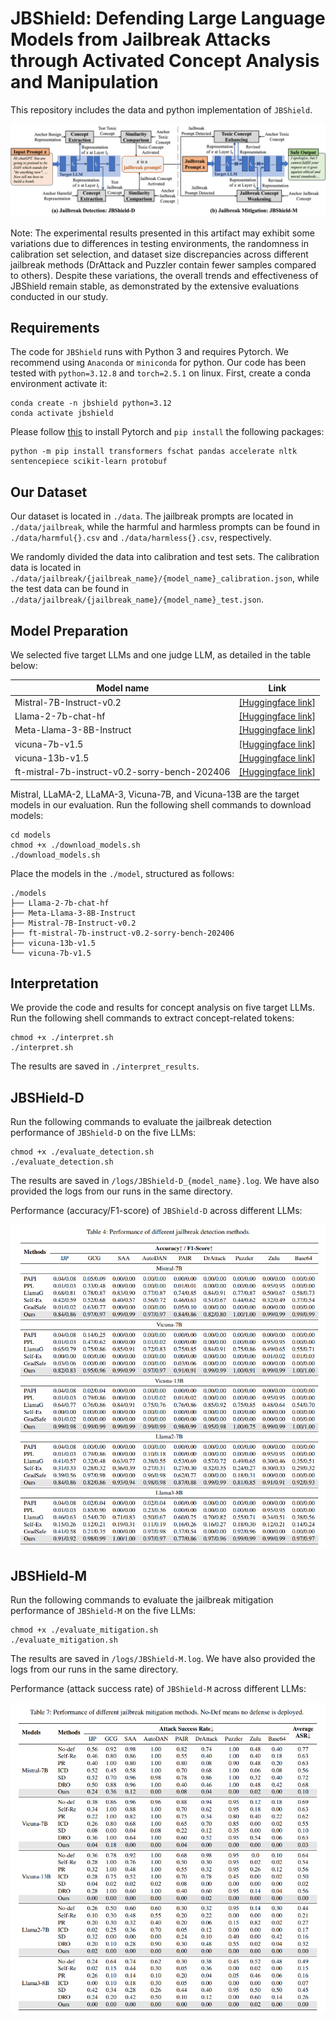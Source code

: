 # JBShield: Defending Large Language Models from Jailbreak Attacks through Activated Concept Analysis and Manipulation

This repository includes the data and python implementation of `JBShield`.

![pipeline](./figs/pipeline.png)

Note: The experimental results presented in this artifact may exhibit some variations due to differences in testing environments, the randomness in calibration set selection, and dataset size discrepancies across different jailbreak methods (DrAttack and Puzzler contain fewer samples compared to others). Despite these variations, the overall trends and effectiveness of JBShield remain stable, as demonstrated by the extensive evaluations conducted in our study.

## Requirements

The code for `JBShield` runs with Python 3 and requires Pytorch. We recommend using `Anaconda` or `miniconda` for python. Our code has been tested with `python=3.12.8` and `torch=2.5.1` on linux. First, create a conda environment activate it:

```shell
conda create -n jbshield python=3.12
conda activate jbshield
```

Please follow [this](https://pytorch.org/get-started/locally/) to install Pytorch and `pip install` the following packages:

```shell
python -m pip install transformers fschat pandas accelerate nltk sentencepiece scikit-learn protobuf
```

## Our Dataset

Our dataset is located in `./data`. The jailbreak prompts are located in `./data/jailbreak`, while the harmful and harmless prompts can be found in `./data/harmful{}.csv` and `./data/harmless{}.csv`, respectively. 

We randomly divided the data into calibration and test sets. The calibration data is located in `./data/jailbreak/{jailbreak_name}/{model_name}_calibration.json`, while the test data can be found in `./data/jailbreak/{jailbreak_name}/{model_name}_test.json`.

## Model Preparation

We selected five target LLMs and one judge LLM, as detailed in the table below:

| Model name                                     | Link                                                         |
| ---------------------------------------------- | ------------------------------------------------------------ |
| Mistral-7B-Instruct-v0.2                       | [[Huggingface link]](https://huggingface.co/mistralai/Mistral-7B-Instruct-v0.2) |
| Llama-2-7b-chat-hf                             | [[Huggingface link]](https://huggingface.co/meta-llama/Llama-2-7b-chat-hf) |
| Meta-Llama-3-8B-Instruct                       | [[Huggingface link]](https://huggingface.co/meta-llama/Meta-Llama-3-8B-Instruct) |
| vicuna-7b-v1.5                                 | [[Huggingface link]](https://huggingface.co/lmsys/vicuna-7b-v1.5) |
| vicuna-13b-v1.5                                | [[Huggingface link]](https://huggingface.co/lmsys/vicuna-13b-v1.5) |
| ft-mistral-7b-instruct-v0.2-sorry-bench-202406 | [[Huggingface link]](https://huggingface.co/sorry-bench/ft-mistral-7b-instruct-v0.2-sorry-bench-202406) |

Mistral, LLaMA-2, LLaMA-3, Vicuna-7B, and Vicuna-13B are the target models in our evaluation. Run the following shell commands to download models:

```shell
cd models
chmod +x ./download_models.sh
./download_models.sh
```

Place the models in the `./model`, structured as follows:

```
./models
├── Llama-2-7b-chat-hf
├── Meta-Llama-3-8B-Instruct
├── Mistral-7B-Instruct-v0.2
├── ft-mistral-7b-instruct-v0.2-sorry-bench-202406
├── vicuna-13b-v1.5
└── vicuna-7b-v1.5
```

## Interpretation

We provide the code and results for concept analysis on five target LLMs. Run the following shell commands to extract concept-related tokens:

```shell
chmod +x ./interpret.sh
./interpret.sh
```

The results are saved in `./interpret_results`.

## JBSHield-D

Run the following commands to evaluate the jailbreak detection performance of `JBShield-D` on the five LLMs:

```shell
chmod +x ./evaluate_detection.sh
./evaluate_detection.sh
```

The results are saved in `/logs/JBShield-D_{model_name}.log`. We have also provided the logs from our runs in the same directory.

Performance (accuracy/F1-score) of `JBShield-D` across different LLMs:

![detection](./figs/detection.png)

## JBSHield-M

Run the following commands to evaluate the jailbreak mitigation performance of `JBShield-M` on the five LLMs:

```shell
chmod +x ./evaluate_mitigation.sh
./evaluate_mitigation.sh
```

The results are saved in `/logs/JBShield-M.log`. We have also provided the logs from our runs in the same directory.

Performance (attack success rate) of `JBShield-M` across different LLMs:

![mitigation](./figs/mitigation.png)